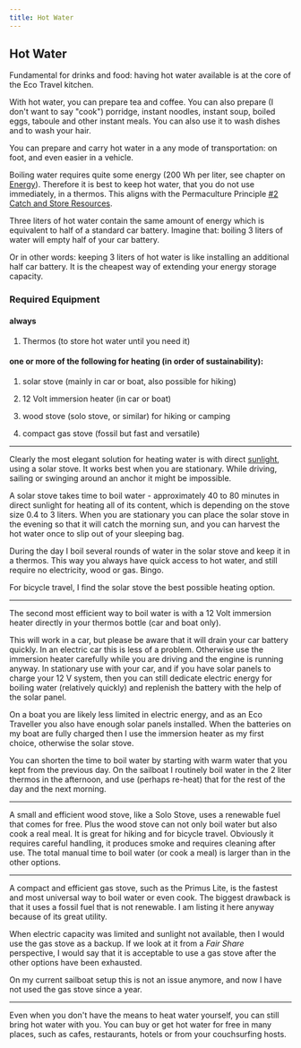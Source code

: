 ```yaml
---
title: Hot Water
---
```

## Hot Water

Fundamental for drinks and food: having hot water available is at the core of the Eco Travel kitchen.

With hot water, you can prepare tea and coffee. You can also prepare (I don't want to say "cook") porridge, instant noodles, instant soup, boiled eggs, taboule and other instant meals. You can also use it to wash dishes and to wash your hair.

You can prepare and carry hot water in a any mode of transportation: on foot, and even easier in a vehicle.

Boiling water requires quite some energy (200 Wh per liter, see chapter on [Energy](#energy)). Therefore it is best to keep hot water, that you do not use immediately, in a thermos. This aligns with the Permaculture Principle [#2 Catch and Store Resources](#pp02).

Three liters of hot water contain the same amount of energy which is equivalent to half of a standard car battery. Imagine that: boiling 3 liters of water will empty half of your car battery. 

Or in other words: keeping 3 liters of hot water is like installing an additional half car battery. It is the cheapest way of extending your energy storage capacity.

### Required Equipment

#### always

1. Thermos (to store hot water until you need it)

#### one or more of the following for heating (in order of sustainability):

1. solar stove (mainly in car or boat, also possible for hiking)

1. 12 Volt immersion heater (in car or boat)

1. wood stove (solo stove, or similar) for hiking or camping

1. compact gas stove (fossil but fast and versatile)

- - -

Clearly the most elegant solution for heating water is with direct [sunlight](#sunlight), using a solar stove. It works best when you are stationary. While driving, sailing or swinging around an anchor it might be impossible.

A solar stove takes time to boil water - approximately 40 to 80 minutes in direct sunlight for heating all of its content, which is depending on the stove size 0.4 to 3 liters. When you are stationary you can place the solar stove in the evening so that it will catch the morning sun, and you can harvest the hot water once to slip out of your sleeping bag.

During the day I boil several rounds of water in the solar stove and keep it in a thermos. This way you always have quick access to hot water, and still require no electricity, wood or gas. Bingo.

For bicycle travel, I find the solar stove the best possible heating option.

- - -

The second most efficient way to boil water is with a 12 Volt immersion heater directly in your thermos bottle (car and boat only).

This will work in a car, but please be aware that it will drain your car battery quickly. In an electric car this is less of a problem. Otherwise use the immersion heater carefully while you are driving and the engine is running anyway. In stationary use with your car, and if you have solar panels to charge your 12 V system, then you can still dedicate electric energy for boiling water (relatively quickly) and replenish the battery with the help of the solar panel.

On a boat you are likely less limited in electric energy, and as an Eco Traveller you also have enough solar panels installed. When the batteries on my boat are fully charged then I use the immersion heater as my first choice, otherwise the solar stove.

You can shorten the time to boil water by starting with warm water that you kept from the previous day. On the sailboat I routinely boil water in the 2 liter thermos in the afternoon, and use (perhaps re-heat) that for the rest of the day and the next morning.

- - -

A small and efficient wood stove, like a Solo Stove, uses a renewable fuel that comes for free. Plus the wood stove can not only boil water but also cook a real meal. It is great for hiking and for bicycle travel. Obviously it requires careful handling, it produces smoke and requires cleaning after use. The total manual time to boil water (or cook a meal) is larger than in the other options.

- - -

A compact and efficient gas stove, such as the Primus Lite, is the fastest and most universal way to boil water or even cook. The biggest drawback is that it uses a fossil fuel that is not renewable. I am listing it here anyway because of its great utility.

When electric capacity was limited and sunlight not available, then I would use the gas stove as a backup. If we look at it from a *Fair Share* perspective, I would say that it is acceptable to use a gas stove after the other options have been exhausted.

On my current sailboat setup this is not an issue anymore, and now I have not used the gas stove since a year.


- - -

Even when you don't have the means to heat water yourself, you can still bring hot water with you. You can buy or get hot water for free in many places, such as cafes, restaurants, hotels or from your couchsurfing hosts. 
